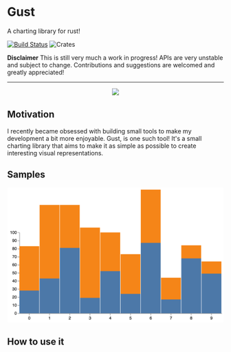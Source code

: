# Gust
A charting library for rust!

[![Build Status](https://travis-ci.org/saresend/Grust.svg?branch=master)](https://travis-ci.org/saresend/Gust.svg?branch=master)
![Crates](https://img.shields.io/crates/d/gust.svg)

**Disclaimer**
This is still very much a work in progress! APIs are very unstable and subject to change. Contributions and suggestions are welcomed and greatly appreciated! 

---
<p align="center">
<img src=https://d30y9cdsu7xlg0.cloudfront.net/png/43264-200.png>
</p>

## Motivation ##

I recently became obsessed with building small tools to make my development a bit more enjoyable. Gust, is one such tool! It's a small charting library that aims to make it as simple as possible to create interesting visual representations. 


## Samples ## 
<p align="center">
<img src="stackchart.png">
</p>

## How to use it ## 